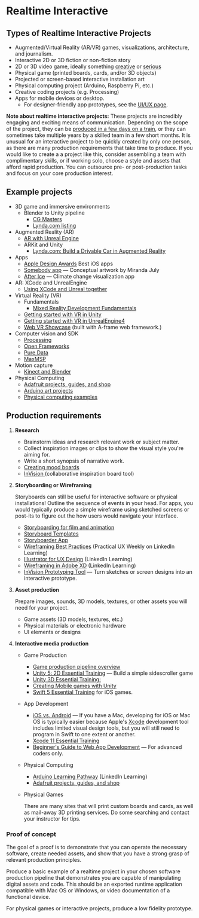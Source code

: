 # Realtime Interactive

## Types of Realtime Interactive Projects

* Augmented/Virtual Reality \(AR/VR\) games, visualizations, architecture, and journalism. 
* Interactive 2D or 3D fiction or non-fiction story
* 2D or 3D video game, ideally something [creative](https://thegameawards.com/nominees/fresh-indie-game) or [serious](https://en.wikipedia.org/wiki/Serious_game)
* Physical game \(printed boards, cards, and/or 3D objects\)
* Projected or screen-based interactive installation art
* Physical computing project \(Arduino, Raspberry Pi, etc.\)
* Creative coding projects \(e.g. Processing)
* Apps for mobile devices or desktop. 
   * For designer-friendly app prototypes, see the [UI/UX page](products-services.md).


**Note about realtime interactive projects:** These projects are incredibly engaging and exciting means of communication. Depending on the scope of the project, they can be [produced in a few days on a train](https://trainjam.com/), or they can sometimes take multiple years by a skilled team in a few short months. It is unusual for an interactive project to be quickly created by only one person, as there are many production requirements that take time to produce. If you would like to create a a project like this, consider assembling a team with complimentary skills, or if working solo, choose a style and assets that afford rapid production. You can outsource pre- or post-production tasks and focus on your core production interest.

## Example projects

* 3D game and immersive environments
  * Blender to Unity pipeline
    * [CG Masters](https://cgmasters.net/free-tutorials/creating-games-with-unity-and-blender/)
    * [Lynda.com listing](https://www.lynda.com/search?q=blender+unity)
* Augmented Reality \(AR\)
  * [AR with Unreal Engine](https://www.lynda.com/Software-Development-tutorials/AR-Unreal-Engine/647670/707639-4.html?org=psu.edu)
  * ARKit and Unity
    * [Lynda.com: Build a Drivable Car in Augmented Reality](https://www.linkedin.com/learning/arkit-and-unity-build-a-drivable-car-in-augmented-reality/introduction?u=76811570)
* Apps
   * [Apple Design Awards](https://developer.apple.com/design/awards/) Best iOS apps
   * [Somebody app](http://somebodyapp.com/) — Conceptual artwork by Miranda July
   * [After Ice](https://www.climatecentral.org/news/app-sea-level-rise-21374) — Climate change visualization app
* AR: XCode and UnrealEngine
    * [Using XCode and Unreal together](https://www.linkedin.com/learning/introduction-to-ar-with-unreal-and-xcode-for-developers/welcome?u=76811570)
* Virtual Reality \(VR\)
  * Fundamentals
    * [Mixed Reality Development Fundamentals](https://www.linkedin.com/learning/mixed-reality-development-fundamentals/introduction?u=76811570)
  * [Getting started with VR in Unity](https://learn.unity.com/tutorial/vr-best-practice) 
  * [Getting started with VR in UnrealEngine4](https://www.tomlooman.com/getting-started-with-vr/)
  * [Web VR Showcase](https://aframe.io/showcase/) \(built with A-frame web framework.\)
* Computer vision and SDK
  * [Processing](https://processing.org/)
  * [Open Frameworks](https://openframeworks.cc/)
  * [Pure Data](https://puredata.info/)
  * [MaxMSP](https://cycling74.com/products/max/)
* Motion capture
  * [Kinect and Blender](https://www.youtube.com/watch?v=1UPZtS5LVvw)
* Physical Computing
   * [Adafruit projects, guides, and shop](https://learn.adafruit.com/)
   * [Arduino art projects](https://create.arduino.cc/projecthub/projects/tags/art)
   * [Physical computing examples](https://sunnie-sva-physicalcomputing.tumblr.com/)


## Production requirements

1. **Research**

   * Brainstorm ideas and research relevant work or subject matter.
   * Collect inspiration images or clips to show the visual style you're aiming for. 
   * Write a short synopsis of narrative work.
   * [Creating mood boards](https://www.linkedin.com/learning/developing-a-mood-board/welcome?u=76811570)
   * [InVision ](https://www.invisionapp.com/)\(collaborative inspiration board tool\)

2. **Storyboarding or Wireframing**

   Storyboards can still be useful for interactive software or physical installations! Outline the sequence of events in your head. For apps, you would typically produce a simple wireframe using sketched screens or post-its to figure out the how users would navigate your interface.

   
   * [Storyboarding for film and animation](https://www.youtube.com/watch?v=RQsvhq28sOI)
   * [Storyboard Templates](https://boords.com/storyboard-template)
   * [Storyboarder App](https://wonderunit.com/storyboarder/)
   * [Wireframing Best Practices](https://www.linkedin.com/learning/practical-ux-weekly-season-one/wireframing-best-practices?u=76811570) \(Practical UX Weekly on LinkedIn Learning\)
   * [Illustrator for UX Design](https://www.linkedin.com/learning/illustrator-for-ux-design/artboards-for-mobile-and-responsive-design?u=76811570) \(LinkedIn Learning\)
   * [Wireframing in Adobe XD](https://www.linkedin.com/learning/learning-adobe-xd-2/wireframe?u=76811570) (LinkedIn Learning\)
   * [InVision Prototyping Tool](https://www.invisionapp.com/cloud/prototype) — Turn sketches or screen designs into an interactive prototype.




3. **Asset production**

   Prepare images, sounds, 3D models, textures, or other assets you will need for your project.
   * Game assets \(3D models, textures, etc.\)
   * Physical materials or electronic hardware
   * UI elements or designs

4. **Interactive media production**
   * Game Production
      * [Game production pipeline overview](https://www.researchgate.net/publication/267417785_Content_Creation_for_a_3D_Game_with_Maya_and_Unity_3D)
      * [Unity 5: 2D Essential Training](https://www.linkedin.com/learning/unity-5-2d-essential-training/animate-repeat-background-textures?u=76811570) — Build a simple sidescroller game
      * [Unity 3D Essential Training:](https://www.linkedin.com/learning/unity-3d-2019-essential-training/visualize-a-house-project-with-unity-2019?u=76811570)
      * [Creating Mobile games with Unity](https://www.linkedin.com/learning/creating-mobile-games-with-unity/welcome?u=76811570)
      * [Swift 5 Essential Training](https://www.linkedin.com/learning/swift-5-essential-training/begin-an-adventure-with-swift-5?u=76811570) for iOS games.
   * App Development
      * [iOS vs. Android](https://theappsolutions.com/blog/development/ios-vs-android/) — If you have a Mac, developing for iOS or Mac OS is typically easier because Apple's [Xcode](https://developer.apple.com/xcode/) development tool includes limited visual design tools, but you will still need to program in Swift to one extent or another.
      * [Xcode 11 Essential Training](https://www.linkedin.com/learning/xcode-11-essential-training/learn-to-develop-for-the-apple-platforms?u=76811570)
      * [Beginner's Guide to Web App Development](https://www.budibase.com/blog/web-application-development/) — For advanced coders only.
   * Physical Computing
      * [Arduino Learning Pathway](https://www.linkedin.com/learning/paths/become-an-arduino-developer?u=76811570) \(LinkedIn Learning\)
      * [Adafruit projects, guides, and shop](https://learn.adafruit.com/)
   * Physical Games 
      
      There are many sites that will print custom boards and cards, as well as mail-away 3D printing services. Do some searching and contact your instructor for tips.

   

### Proof of concept

The goal of a proof is to demonstrate that you can operate the necessary software, create needed assets, and show that you have a strong grasp of relevant production principles.

Produce a basic example of a realtime project in your chosen software production pipeline that demonstrates you are capable of manipulating digital assets and code. This should be an exported runtime application compatible with Mac OS or Windows, or video documentation of a functional device.

For physical games or interactive projects, produce a low fidelity prototype.

